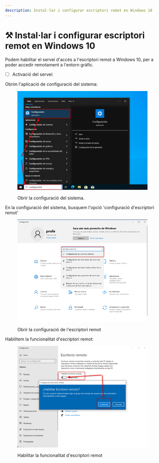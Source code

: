 ```yaml
---
description: Instal·lar i configurar escriptori remot en Windows 10
---
```


# ⚒ Instal·lar i configurar escriptori remot en Windows 10

Podem habilitar el servei d'accés a l'escriptori remot a Windows 10, per a poder accedir remotament a l'entorn gràfic.&#x20;

* [ ] Activació del servei:

Obrim l'aplicació de configuració del sistema:

<figure><img src="../.gitbook/assets/image (75).png" alt=""><figcaption><p>Obrir la configuració del sistema.</p></figcaption></figure>

En la configuració del sistema, busquem l'opció 'configuració d'escriptori remot'

<figure><img src="../.gitbook/assets/image (76).png" alt=""><figcaption><p>Obrir la configuració de l'escriptori remot</p></figcaption></figure>

Habilitem la funcionalitat d'escriptori remot:

<figure><img src="../.gitbook/assets/image (77).png" alt=""><figcaption><p>Habilitar la funcionalitat d'escriptori remot</p></figcaption></figure>





